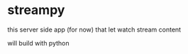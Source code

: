# streampy

this server side app (for now)
that let watch stream content
 
will build with python 

